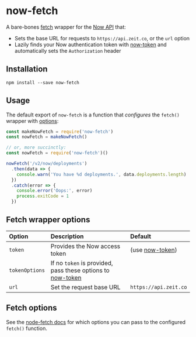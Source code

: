 # now-fetch
A bare-bones [fetch] wrapper for the [Now API] that:

* Sets the base URL for requests to `https://api.zeit.co`, or the `url` option
* Lazily finds your Now authentication token with [now-token] and automatically sets the `Authorization` header

## Installation
```
npm install --save now-fetch
```

## Usage
The default export of `now-fetch` is a function that _configures_ the `fetch()` wrapper with [options](#fetch-wrapper-options):

```js
const makeNowFetch = require('now-fetch')
const nowFetch = makeNowFetch()
```

```js
// or, more succinctly:
const nowFetch = require('now-fetch')()

nowFetch('/v2/now/deployments')
  .then(data => {
    console.warn('You have %d deployments.', data.deployments.length)
  })
  .catch(error => {
    console.error('Oops:', error)
    process.exitCode = 1
  })
```

## Fetch wrapper options
| Option | Description | Default |
| :----- | :---        | :---    |
| `token` | Provides the Now access token | (use [now-token]) |
| `tokenOptions` | If no `token` is provided, pass these options to [now-token] |
| `url` | Set the request base URL | `https://api.zeit.co` |

## Fetch options
See the [node-fetch docs](https://github.com/bitinn/node-fetch#options) for which options you can pass to the configured `fetch()` function.


[now-token]: https://npm.im/now-token
[now api]: https://zeit.co/api
[fetch]: https://developer.mozilla.org/en-US/docs/Web/API/WindowOrWorkerGlobalScope/fetch
